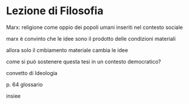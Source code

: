 # Lezione di Filosofia

Marx: religione come oppio dei popoli
umani inseriti nel contesto sociale

marx è convinto che le idee sono il prodotto delle condizioni materiali

allora solo il cmbiamento materiale cambia le idee

come si può sostenere questa tesi in un contesto democratico?

convetto di Ideologia

p. 64 glossario

insiee
<!--stackedit_data:
eyJoaXN0b3J5IjpbMTkyMTkxOTExOCw4Njg4OTI4NzFdfQ==
-->